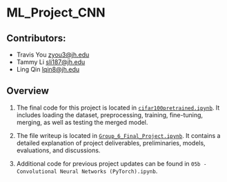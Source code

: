 # ML_Project_CNN

## Contributors:
- Travis You <zyou3@jh.edu>
- Tammy Li <sli187@jh.edu>
- Ling Qin <lqin8@jh.edu>

## Overview
1. The final code for this project is located in [`cifar100pretrained.ipynb`](cifar100pretrained.ipynb). It includes loading the dataset, preprocessing, training, fine-tuning, merging, as well as testing the merged model.

2. The file writeup is located in [`Group_6_Final_Project.ipynb`](Group_6_Final_Project.ipynb). It contains a detailed explanation of project deliverables, preliminaries, models, evaluations, and discussions.

3. Additional code for previous project updates can be found in `05b - Convolutional Neural Networks (PyTorch).ipynb`.
